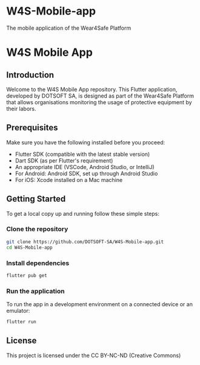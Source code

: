# W4S-Mobile-app
The mobile application of the Wear4Safe Platform

# W4S Mobile App

## Introduction
Welcome to the W4S Mobile App repository. This Flutter application, developed by DOTSOFT SA, is designed as part of the Wear4Safe Platform that allows organisations monitoring the usage of protective equipment by their labors.

## Prerequisites
Make sure you have the following installed before you proceed:
- Flutter SDK (compatible with the latest stable version)
- Dart SDK (as per Flutter's requirement)
- An appropriate IDE (VSCode, Android Studio, or IntelliJ)
- For Android: Android SDK, set up through Android Studio
- For iOS: Xcode installed on a Mac machine

## Getting Started
To get a local copy up and running follow these simple steps:

### Clone the repository
```bash
git clone https://github.com/DOTSOFT-SA/W4S-Mobile-app.git
cd W4S-Mobile-app
```

### Install dependencies
```bash
flutter pub get
```

### Run the application
To run the app in a development environment on a connected device or an emulator:

```bash
flutter run
```

## License
This project is licensed under the CC BY-NC-ND (Creative Commons)


